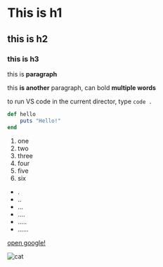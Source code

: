 # This is h1
## this is h2
### this is h3


this is **paragraph**

this **is another** paragraph, 
can bold **multiple words**


to run VS code in the current director, type ```code .```

```rb
def hello
    puts "Hello!"
end
```


1. one
2. two
3. three
4. four
5. five
6. six

- .
- ..
- ...
- ....
- .....
- ......

[open google!](www.goole.com)

![cat](https://www.google.com/url?sa=i&url=https%3A%2F%2Fen.wikipedia.org%2Fwiki%2FCat&psig=AOvVaw0XBbhiJaqGG8ONRKGNfdRo&ust=1645059069651000&source=images&cd=vfe&ved=0CAsQjRxqFwoTCMjSkN6Ag_YCFQAAAAAdAAAAABAZ)

